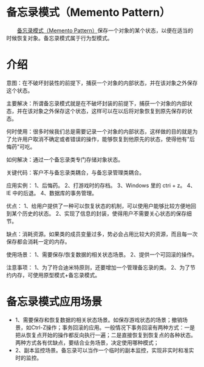 # 备忘录模式（Memento Pattern）
&emsp;&emsp;[备忘录模式（Memento Pattern）](https://yq.aliyun.com/articles/71199?utm_content=m_36119)保存一个对象的某个状态，以便在适当的时候恢复对象。备忘录模式属于行为型模式。

# 介绍
意图：在不破坏封装性的前提下，捕获一个对象的内部状态，并在该对象之外保存这个状态。

主要解决：所谓备忘录模式就是在不破坏封装的前提下，捕获一个对象的内部状态，并在该对象之外保存这个状态，这样可以在以后将对象恢复到原先保存的状态。

何时使用：很多时候我们总是需要记录一个对象的内部状态，这样做的目的就是为了允许用户取消不确定或者错误的操作，能够恢复到他原先的状态，使得他有"后悔药"可吃。

如何解决：通过一个备忘录类专门存储对象状态。

关键代码：客户不与备忘录类耦合，与备忘录管理类耦合。

应用实例： 1、后悔药。 2、打游戏时的存档。 3、Windows 里的 ctri + z。 4、IE 中的后退。 4、数据库的事务管理。

优点： 1、给用户提供了一种可以恢复状态的机制，可以使用户能够比较方便地回到某个历史的状态。 2、实现了信息的封装，使得用户不需要关心状态的保存细节。

缺点：消耗资源。如果类的成员变量过多，势必会占用比较大的资源，而且每一次保存都会消耗一定的内存。

使用场景： 1、需要保存/恢复数据的相关状态场景。 2、提供一个可回滚的操作。

注意事项： 1、为了符合迪米特原则，还要增加一个管理备忘录的类。 2、为了节约内存，可使用原型模式+备忘录模式。

# 备忘录模式应用场景
- 1、需要保存和恢复数据的相关状态场景。如保存游戏状态的场景；撤销场景，如Ctrl-Z操作；事务回滚的应用。一般情况下事务回滚有两种方式：一是把从恢复点开始的操作都反向执行一遍；二是直接恢复到恢复点的各种状态。两种方式各有优缺点，要结合业务场景，决定使用哪种模式；
- 2、副本监控场景。备忘录可以当作一个临时的副本监控，实现非实时和准实时的监控。

